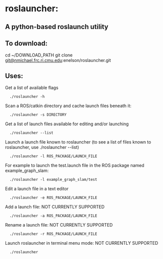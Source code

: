 # roslauncher:

## A python-based roslaunch utility

## To download:

  cd ~/DOWNLOAD_PATH
  git clone git@nmichael.frc.ri.cmu.edu:enelson/roslauncher.git

## Uses:

Get a list of available flags

      ./roslauncher -h



Scan a ROS/catkin directory and cache launch files beneath it:

      ./roslauncher -s DIRECTORY



Get a list of launch files available for editing and/or launching

      ./roslauncher --list



Launch a launch file known to roslauncher (to see a list of files known to roslauncher, use ./roslauncher --list)

      ./roslauncher -l ROS_PACKAGE/LAUNCH_FILE



For example to launch the test.launch file in the ROS package named example_graph_slam:

      ./roslauncher -l example_graph_slam/test



Edit a launch file in a text editor

      ./roslauncher -e ROS_PACKAGE/LAUNCH_FILE



Add a launch file: NOT CURRENTLY SUPPORTED

      ./roslauncher -a ROS_PACKAGE/LAUNCH_FILE



Rename a launch file: NOT CURRENTLY SUPPORTED

      ./roslauncher -r ROS_PACKAGE/LAUNCH_FILE



Launch roslauncher in terminal menu mode: NOT CURRENTLY SUPPORTED

      ./roslauncher


